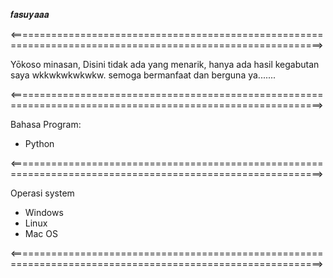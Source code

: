 𝒇𝒂𝒔𝒖𝒚𝒂𝒂𝒂

<============================================================================================================>

Yōkoso minasan, Disini tidak ada yang menarik, hanya ada hasil kegabutan saya wkkwkwkwkwkw.
semoga bermanfaat dan berguna ya.......

<============================================================================================================>

Bahasa Program:
- Python

<============================================================================================================>

Operasi system
- Windows
- Linux
- Mac OS

<============================================================================================================>
